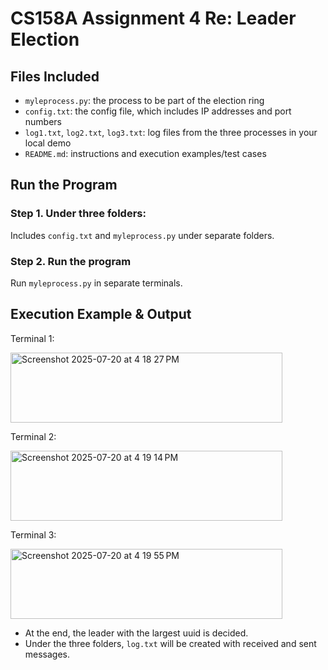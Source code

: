 # CS158A Assignment 4 Re: Leader Election

## Files Included
- `myleprocess.py`: the process to be part of the election ring
- `config.txt`: the config file, which includes IP addresses and port numbers
- `log1.txt`, `log2.txt`, `log3.txt`: log files from the three processes in your local demo
- `README.md`: instructions and execution examples/test cases

## Run the Program

### Step 1. Under three folders:
Includes `config.txt` and `myleprocess.py` under separate folders.

### Step 2. Run the program
Run `myleprocess.py` in separate terminals.

## Execution Example & Output
Terminal 1:

<img width="435" height="112" alt="Screenshot 2025-07-20 at 4 18 27 PM" src="https://github.com/user-attachments/assets/7f41ac35-e4e4-44b4-8cce-c55b5d35f1e0" />

Terminal 2:

<img width="435" height="112" alt="Screenshot 2025-07-20 at 4 19 14 PM" src="https://github.com/user-attachments/assets/7b64a7d7-d853-4b70-9182-aa7a13b8d809" />

Terminal 3:

<img width="435" height="112" alt="Screenshot 2025-07-20 at 4 19 55 PM" src="https://github.com/user-attachments/assets/2f8b878a-c668-482c-8fd8-8c835808d58b" />

- At the end, the leader with the largest uuid is decided.
- Under the three folders, `log.txt` will be created with received and sent messages.

